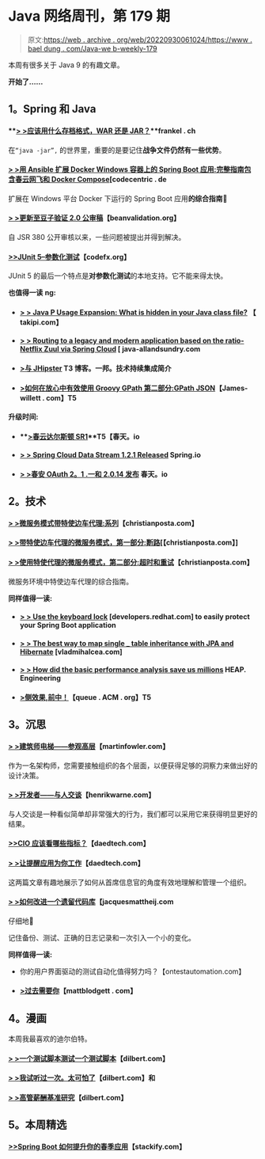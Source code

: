 # Java 网络周刊，第 179 期

> 原文:[https://web . archive . org/web/20220930061024/https://www . bael dung . com/Java-we b-weekly-179](https://web.archive.org/web/20220930061024/https://www.baeldung.com/java-web-weekly-179)

本周有很多关于 Java 9 的有趣文章。

**开始了……**

## **1。Spring 和 Java**

#### **[> >应该用什么存档格式，WAR 还是 JAR？](https://web.archive.org/web/20220526043338/https://blog.frankel.ch/what-archive-format-should-use-war-jar/#gsc.tab=0)**frankel . ch

在`“java -jar”,` 的世界里，重要的是要记住**战争文件仍然有一些优势**。

#### [**> >用 Ansible 扩展 Docker Windows 容器上的 Spring Boot 应用:完整指南**包含**春云网飞和 Docker Compose**](https://web.archive.org/web/20220526043338/https://blog.codecentric.de/en/2017/05/ansible-docker-windows-containers-scaling-spring-cloud-netflix-docker-compose/)[codecentric . de

扩展在 Windows 平台 Docker 下运行的 Spring Boot 应用**的综合指南**🙂

#### **[> >更新至豆子验证 2.0 公审稿](https://web.archive.org/web/20220526043338/http://beanvalidation.org/news/2017/05/24/bean-validation-2-0-public-review-update/)**【beanvalidation.org】

自 JSR 380 公开审核以来，一些问题被提出并得到解决。

#### [**>>JUnit 5–参数化测试**](https://web.archive.org/web/20220526043338/http://blog.codefx.org/libraries/junit-5-parameterized-tests/)【codefx.org】

JUnit 5 的最后一个特点是**对参数化测试**的本地支持。它不能来得太快。

**也值得一读** **ng:**

*   #### **[> > Java P Usage Expansion: What is hidden in your Java class file?](https://web.archive.org/web/20220526043338/http://blog.takipi.com/javap-usage-unfolds-whats-hidden-inside-your-java-class-files/)** 【 takipi.com】

*   #### **[> > Routing to a legacy and modern application based on the ratio-Netflix Zuul via Spring Cloud](https://web.archive.org/web/20220526043338/http://www.java-allandsundry.com/2017/05/ratio-based-routing-to-legacy-and.html)** [ java-allandsundry.com

*   #### **[>与 JHipster](https://web.archive.org/web/20220526043338/http://blog.ippon.tech/continuous-integration-with-jhipster/) T3 博客。一邦。技术持续集成简介**

*   #### [**>如何在放心中有效使用 Groovy GPath 第二部分:GPath JSON**](https://web.archive.org/web/20220526043338/http://james-willett.com/2017/05/rest-assured-gpath-json/)【James-willett . com】T5

**升级时间:**

*   #### **[>春云达尔斯顿 SR1](https://web.archive.org/web/20220526043338/https://spring.io/blog/2017/05/24/spring-cloud-dalston-sr1)**T5【春天。io

*   #### **[> > Spring Cloud Data Stream 1.2.1 Released](https://web.archive.org/web/20220526043338/https://spring.io/blog/2017/05/25/spring-cloud-data-flow-1-2-1-released)** Spring.io

*   #### **[> >春安 OAuth 2。1 .一和 2.0.14 发布](https://web.archive.org/web/20220526043338/https://spring.io/blog/2017/05/29/spring-security-oauth-2-1-1-and-2-0-14-released)** 春天。io

## **2。技术**

#### **[> >微服务模式带特使边车代理:系列](https://web.archive.org/web/20220526043338/http://blog.christianposta.com/microservices/00-microservices-patterns-with-envoy-proxy-series/)**【christianposta.com】

#### [**> >带特使边车代理的微服务模式，第一部分:断路**](https://web.archive.org/web/20220526043338/http://blog.christianposta.com/microservices/01-microservices-patterns-with-envoy-proxy-part-i-circuit-breaking/)[【christianposta.com】]

#### [**> >使用特使代理的微服务模式，第二部分:超时和重试**](https://web.archive.org/web/20220526043338/http://blog.christianposta.com/microservices/02-microservices-patterns-with-envoy-proxy-part-ii-timeouts-and-retries/)【christianposta.com】

微服务环境中特使边车代理的综合指南。

**同样值得一读:**

*   #### **[> > Use the keyboard lock](https://web.archive.org/web/20220526043338/https://developers.redhat.com/blog/2017/05/25/easily-secure-your-spring-boot-applications-with-keycloak/)** [developers.redhat.com] to easily protect your Spring Boot application

*   #### [**> > The best way to map single _ table inheritance with JPA and Hibernate**](https://web.archive.org/web/20220526043338/https://vladmihalcea.com/2017/05/30/the-best-way-to-map-the-single_table-inheritance-with-jpa-and-hibernate/) [vladmihalcea.com]

*   #### **[> > How did the basic performance analysis save us millions](https://web.archive.org/web/20220526043338/http://heap.engineering/basic-performance-analysis-saved-us-millions/)** HEAP. Engineering

*   #### [**>侧效果,前中！**](https://web.archive.org/web/20220526043338/http://queue.acm.org/detail.cfm?id=3099561)【queue . ACM . org】T5

## **3。沉思**

#### **[> >建筑师电梯——参观高层](https://web.archive.org/web/20220526043338/https://martinfowler.com/articles/architect-elevator.html)**【martinfowler.com】

作为一名架构师，您需要接触组织的各个层面，以便获得足够的洞察力来做出好的设计决策。

#### **[> >开发者——与人交谈](https://web.archive.org/web/20220526043338/https://henrikwarne.com/2017/05/28/developers-talk-to-people/)**【henrikwarne.com】

与人交谈是一种看似简单却非常强大的行为，我们都可以采用它来获得明显更好的结果。

#### [**>>CIO 应该看哪些指标？**](https://web.archive.org/web/20220526043338/http://www.daedtech.com/metrics-cio-see/)【daedtech.com】

#### **[> >让提醒应用为你工作](https://web.archive.org/web/20220526043338/http://www.daedtech.com/make-alerting-apps-work/)**【daedtech.com】

这两篇文章有趣地展示了如何从首席信息官的角度有效地理解和管理一个组织。

#### **[> >如何改进一个遗留代码库](https://web.archive.org/web/20220526043338/https://jacquesmattheij.com/improving-a-legacy-codebase)**【jacquesmattheij.com

仔细地🙂

记住备份、测试、正确的日志记录和一次引入一个小的变化。

**同样值得一读:**

*   你的用户界面驱动的测试自动化值得努力吗？【ontestautomation.com】
*   #### [**>过去需要你**](https://web.archive.org/web/20220526043338/http://www.mattblodgett.com/2017/05/the-past-needs-you.html)【mattblodgett . com】

## **4。漫画**

本周我最喜欢的迪尔伯特。

#### **[> >一个测试脚本测试一个测试脚本](https://web.archive.org/web/20220526043338/http://dilbert.com/strip/2011-03-24)**【dilbert.com】

#### **[> >我试听过一次。太可怕了](https://web.archive.org/web/20220526043338/http://dilbert.com/strip/2010-11-16)**【dilbert.com】和

#### **[> >高管薪酬基准研究](https://web.archive.org/web/20220526043338/http://dilbert.com/strip/2013-07-03)**【dilbert.com】

## **5。本周精选**

#### **[>>Spring Boot 如何提升你的春季应用](https://web.archive.org/web/20220526043338/https://stackify.com/spring-boot-level-up/)**【stackify.com】